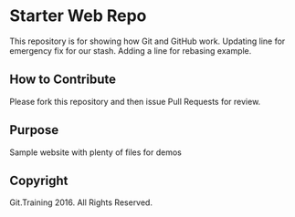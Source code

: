 # Starter Web Repo

This repository is for showing how Git and GitHub work. Updating line for emergency fix for our stash. Adding a line for rebasing example.

## How to Contribute

Please fork this repository and then issue Pull Requests for review.

## Purpose

Sample website with plenty of files for demos

## Copyright

Git.Training 2016. All Rights Reserved.